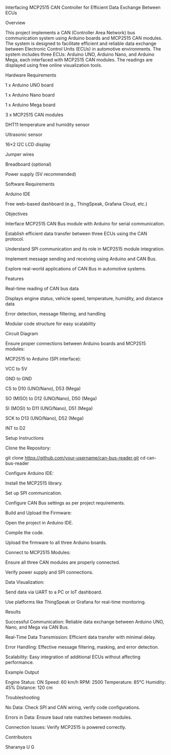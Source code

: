 Interfacing MCP2515 CAN Controller for Efficient Data Exchange Between ECUs

Overview

This project implements a CAN (Controller Area Network) bus communication system using Arduino boards and MCP2515 CAN modules. The system is designed to facilitate efficient and reliable data exchange between Electronic Control Units (ECUs) in automotive environments. The system includes three ECUs: Arduino UNO, Arduino Nano, and Arduino Mega, each interfaced with MCP2515 CAN modules. The readings are displayed using free online visualization tools.

Hardware Requirements

1 x Arduino UNO board

1 x Arduino Nano board

1 x Arduino Mega board

3 x MCP2515 CAN modules

DHT11 temperature and humidity sensor

Ultrasonic sensor

16×2 I2C LCD display

Jumper wires

Breadboard (optional)

Power supply (5V recommended)

Software Requirements

Arduino IDE

Free web-based dashboard (e.g., ThingSpeak, Grafana Cloud, etc.)

Objectives

Interface MCP2515 CAN Bus module with Arduino for serial communication.

Establish efficient data transfer between three ECUs using the CAN protocol.

Understand SPI communication and its role in MCP2515 module integration.

Implement message sending and receiving using Arduino and CAN Bus.

Explore real-world applications of CAN Bus in automotive systems.

Features

Real-time reading of CAN bus data

Displays engine status, vehicle speed, temperature, humidity, and distance data

Error detection, message filtering, and handling

Modular code structure for easy scalability

Circuit Diagram

Ensure proper connections between Arduino boards and MCP2515 modules:

MCP2515 to Arduino (SPI interface):

VCC to 5V

GND to GND

CS to D10 (UNO/Nano), D53 (Mega)

SO (MISO) to D12 (UNO/Nano), D50 (Mega)

SI (MOSI) to D11 (UNO/Nano), D51 (Mega)

SCK to D13 (UNO/Nano), D52 (Mega)

INT to D2

Setup Instructions

Clone the Repository:

git clone https://github.com/your-username/can-bus-reader.git
cd can-bus-reader

Configure Arduino IDE:

Install the MCP2515 library.

Set up SPI communication.

Configure CAN Bus settings as per project requirements.

Build and Upload the Firmware:

Open the project in Arduino IDE.

Compile the code.

Upload the firmware to all three Arduino boards.

Connect to MCP2515 Modules:

Ensure all three CAN modules are properly connected.

Verify power supply and SPI connections.

Data Visualization:

Send data via UART to a PC or IoT dashboard.

Use platforms like ThingSpeak or Grafana for real-time monitoring.

Results

Successful Communication: Reliable data exchange between Arduino UNO, Nano, and Mega via CAN Bus.

Real-Time Data Transmission: Efficient data transfer with minimal delay.

Error Handling: Effective message filtering, masking, and error detection.

Scalability: Easy integration of additional ECUs without affecting performance.

Example Output

Engine Status: ON
Speed: 60 km/h
RPM: 2500
Temperature: 85°C
Humidity: 45%
Distance: 120 cm

Troubleshooting

No Data: Check SPI and CAN wiring, verify code configurations.

Errors in Data: Ensure baud rate matches between modules.

Connection Issues: Verify MCP2515 is powered correctly.

Contributors

Sharanya U G


